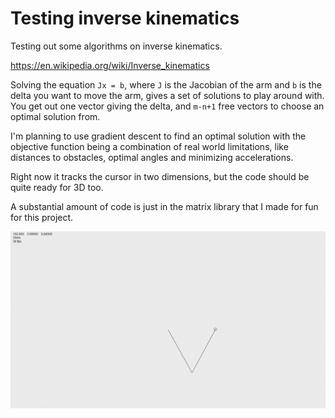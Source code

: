 # Testing inverse kinematics

Testing out some algorithms on inverse kinematics. 

https://en.wikipedia.org/wiki/Inverse_kinematics

Solving the equation `Jx = b`, where `J` is the Jacobian of the arm and `b` is the delta you want to move the arm, gives a set of solutions to play around with. 
You get out one vector giving the delta, and `m-n+1` free vectors to choose an optimal solution from.

I'm planning to use gradient descent to find an optimal solution with the objective function being a combination of real world limitations, like distances to obstacles, optimal angles and minimizing accelerations. 

Right now it tracks the cursor in two dimensions, but the code should be quite ready for 3D too. 

A substantial amount of code is just in the matrix library that I made for fun for this project. 

![](https://github.com/peik-etzell/inverse_kinematics_testing/blob/main/GIF.gif)
